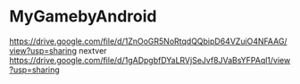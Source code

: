 # MyGamebyAndroid
https://drive.google.com/file/d/1ZnOoGR5NoRtqdQQbipD64VZuiO4NFAAG/view?usp=sharing
nextver
https://drive.google.com/file/d/1gADpgbfDYaLRVjSeJvf8JVaBsYFPAql1/view?usp=sharing
